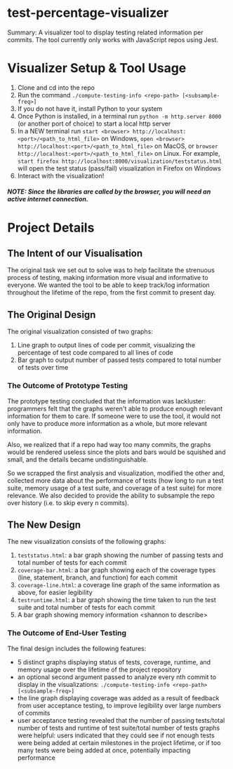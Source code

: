 # test-percentage-visualizer

Summary: A visualizer tool to display testing related information per commits. The tool currently only works with JavaScript repos using Jest.

# Visualizer Setup & Tool Usage

1. Clone and cd into the repo
2. Run the command `./compute-testing-info <repo-path> [<subsample-freq>]`
3. If you do not have it, install Python to your system
4. Once Python is installed, in a terminal run `python -m http.server 8000` (or another port of choice) to start a local http server
5. In a NEW terminal run `start <browser> http://localhost:<port>/<path_to_html_file>` on Windows, `open <browser> http://localhost:<port>/<path_to_html_file>` on MacOS, or `browser http://localhost:<port>/<path_to_html_file>` on Linux. For example, `start firefox http://localhost:8000/visualization/teststatus.html` will open the test status (pass/fail) visualization in Firefox on Windows
6. Interact with the visualization!

##### NOTE: Since the libraries are called by the browser, you will need an active internet connection.

# Project Details 

## The Intent of our Visualisation 
The original task we set out to solve was to help facilitate the strenuous process of testing, making information more visual and informative to everyone. We wanted the tool to be able to keep track/log information throughout the lifetime of the repo, from the first commit to present day. 

## The Original Design
The original visualization consisted of two graphs:
  1. Line graph to output lines of code per commit, visualizing the percentage of test code compared to all lines of code
  2. Bar graph to output number of passed tests compared to total number of tests over time

### The Outcome of Prototype Testing
The prototype testing concluded that the information was lackluster: programmers felt that the graphs weren't able to produce enough relevant information for them to care. If someone were to use the tool, it would not only have to produce more information as a whole, but more relevant information. 

Also, we realized that if a repo had way too many commits, the graphs would be rendered useless since the plots and bars would be squished and small, and the details became undistinguishable. 

So we scrapped the first analysis and visualization, modified the other and, collected more data about the performance of tests (how long to run a test suite, memory usage of a test suite, and coverage of a test suite) for more relevance. We also decided to provide the ability to subsample the repo over history (i.e. to skip every n commits). 

## The New Design
The new visualization consists of the following graphs:
  1. `teststatus.html`: a bar graph showing the number of passing tests and total number of tests for each commit
  2. `coverage-bar.html`: a bar graph showing each of the coverage types (line, statement, branch, and function) for each commit
  3. `coverage-line.html`: a coverage line graph of the same information as above, for easier legibility
  4. `testruntime.html`: a bar graph showing the time taken to run the test suite and total number of tests for each commit
  4. A bar graph showing memory information &lt;shannon to describe&gt;

### The Outcome of End-User Testing
The final design includes the following features:
  - 5 distinct graphs displaying status of tests, coverage, runtime, and memory usage over the lifetime of the project repository
  - an optional second argument passed to analyze every nth commit to display in the visualizations: `./compute-testing-info <repo-path> [<subsample-freq>]`
  - the line graph displaying coverage was added as a result of feedback from user acceptance testing, to improve legibility over large numbers of commits
  - user acceptance testing revealed that the number of passing tests/total number of tests and runtime of test suite/total number of tests graphs were helpful: users indicated that they could see if not enough tests were being added at certain milestones in the project lifetime, or if too many tests were being added at once, potentially impacting performance